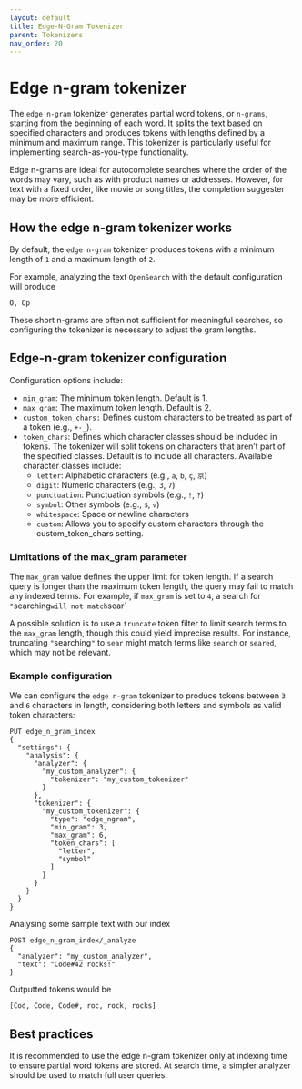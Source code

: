 ```yaml
---
layout: default
title: Edge-N-Gram Tokenizer
parent: Tokenizers
nav_order: 20
---
```


# Edge n-gram tokenizer

The `edge n-gram` tokenizer generates partial word tokens, or `n-grams`, starting from the beginning of each word. It splits the text based on specified characters and produces tokens with lengths defined by a minimum and maximum range. This tokenizer is particularly useful for implementing search-as-you-type functionality.

Edge n-grams are ideal for autocomplete searches where the order of the words may vary, such as with product names or addresses. However, for text with a fixed order, like movie or song titles, the completion suggester may be more efficient.

## How the edge n-gram tokenizer works
By default, the `edge n-gram` tokenizer produces tokens with a minimum length of `1` and a maximum length of `2`. 

For example, analyzing the text `OpenSearch` with the default configuration will produce 
```
O, Op
```
These short n-grams are often not sufficient for meaningful searches, so configuring the tokenizer is necessary to adjust the gram lengths.

## Edge-n-gram tokenizer configuration
Configuration options include:
- `min_gram`: The minimum token length. Default is 1.
- `max_gram`: The maximum token length. Default is 2.
- `custom_token_chars:` Defines custom characters to be treated as part of a token (e.g., `+-_`).
- `token_chars`: Defines which character classes should be included in tokens. The tokenizer will split tokens on characters that aren’t part of the specified classes. Default is to include all characters. Available character classes include:
  - `letter`: Alphabetic characters (e.g., `a`, `b`, `ç`, `京`)
  - `digit`: Numeric characters (e.g., `3`, `7`)
  - `punctuation`: Punctuation symbols (e.g., `!`, `?`)
  - `symbol`: Other symbols (e.g., `$`, `√`)
  - `whitespace`: Space or newline characters
  - `custom`: Allows you to specify custom characters through the custom_token_chars setting.

### Limitations of the max_gram parameter
The `max_gram` value defines the upper limit for token length. If a search query is longer than the maximum token length, the query may fail to match any indexed terms. For example, if `max_gram` is set to `4`, a search for `"`searching` will not match `sear`

A possible solution is to use a `truncate` token filter to limit search terms to the `max_gram` length, though this could yield imprecise results. For instance, truncating `"`searching`"` to `sear` might match terms like `search` or `seared`, which may not be relevant.

### Example configuration
We can configure the `edge n-gram` tokenizer to produce tokens between `3` and `6` characters in length, considering both letters and symbols as valid token characters:
```
PUT edge_n_gram_index
{
  "settings": {
    "analysis": {
      "analyzer": {
        "my_custom_analyzer": {
          "tokenizer": "my_custom_tokenizer"
        }
      },
      "tokenizer": {
        "my_custom_tokenizer": {
          "type": "edge_ngram",
          "min_gram": 3,
          "max_gram": 6,
          "token_chars": [
            "letter",
            "symbol"
          ]
        }
      }
    }
  }
}
```
Analysing some sample text with our index
```
POST edge_n_gram_index/_analyze
{
  "analyzer": "my_custom_analyzer",
  "text": "Code#42 rocks!"
}
```
Outputted tokens would be
```
[Cod, Code, Code#, roc, rock, rocks]
```


## Best practices
It is recommended to use the edge n-gram tokenizer only at indexing time to ensure partial word tokens are stored. At search time, a simpler analyzer should be used to match full user queries.




